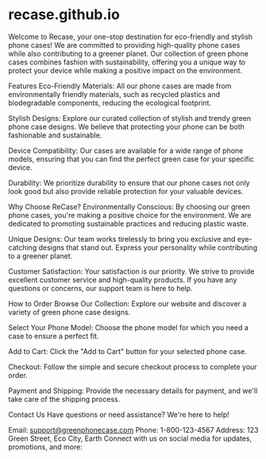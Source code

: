 # recase.github.io
Welcome to Recase, your one-stop destination for eco-friendly and stylish phone cases! We are committed to providing high-quality phone cases while also contributing to a greener planet. Our collection of green phone cases combines fashion with sustainability, offering you a unique way to protect your device while making a positive impact on the environment.

Features
Eco-Friendly Materials: All our phone cases are made from environmentally friendly materials, such as recycled plastics and biodegradable components, reducing the ecological footprint.

Stylish Designs: Explore our curated collection of stylish and trendy green phone case designs. We believe that protecting your phone can be both fashionable and sustainable.

Device Compatibility: Our cases are available for a wide range of phone models, ensuring that you can find the perfect green case for your specific device.

Durability: We prioritize durability to ensure that our phone cases not only look good but also provide reliable protection for your valuable devices.

Why Choose ReCase?
Environmentally Conscious: By choosing our green phone cases, you're making a positive choice for the environment. We are dedicated to promoting sustainable practices and reducing plastic waste.

Unique Designs: Our team works tirelessly to bring you exclusive and eye-catching designs that stand out. Express your personality while contributing to a greener planet.

Customer Satisfaction: Your satisfaction is our priority. We strive to provide excellent customer service and high-quality products. If you have any questions or concerns, our support team is here to help.

How to Order
Browse Our Collection: Explore our website and discover a variety of green phone case designs.

Select Your Phone Model: Choose the phone model for which you need a case to ensure a perfect fit.

Add to Cart: Click the "Add to Cart" button for your selected phone case.

Checkout: Follow the simple and secure checkout process to complete your order.

Payment and Shipping: Provide the necessary details for payment, and we'll take care of the shipping process.

Contact Us
Have questions or need assistance? We're here to help!

Email: support@greenphonecase.com
Phone: 1-800-123-4567
Address: 123 Green Street, Eco City, Earth
Connect with us on social media for updates, promotions, and more:






